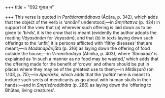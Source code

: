 +++
title = "092 शूनाञ् च"

+++
This verse is quoted in *Parāśaramādhava* (Ācāra, p. 342), which adds
that the object of the verb is ‘*annāni*’ understood;—in *Smṛtitattva*
(p. 424) in support of the view that (a) wherever such offering is laid
down as to be given to ‘*birds*’, it is the *crow* that is meant
(evidently the author adopts the reading *Vāyasānām* for *Vayasām*), and
that (b) in texts laying down such offerings to the ‘unfit’, it is
persons afflicted with ‘filthy diseases’ that are meant;—in
*Madanapārijāta* (p. 316) as laying down the offering of food outside
the house;—in *Vīramitrodaya* (Āhnika, p. 403), where ‘*Śanakaiḥ*’ is
explained as ‘in such a manner as no food may be wasted,’ which adds
that the offering made for the benefit of ‘crows’ and others should be
put in places where they may be of the greatest use to them;—in
*Mitākṣarā* (on 1.103, p. 75);—in *Aparārka*, which adds that the
‘*patita*’ here is meant to include such sects of mendicants as go about
with human skulls in their hands;—and in *Smṛtisāroddhāra* (p. 286) as
laying down the ‘offering to Bhūtas, living creatures’.


